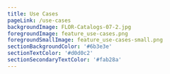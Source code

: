 ```yaml
---
title: Use Cases
pageLink: /use-cases
backgroundImage: FLOR-Catalogs-07-2.jpg
foregroundImage: feature_use-cases.png
foregroundSmallImage: feature_use-cases-small.png
sectionBackgroundColor: '#6b3e3e'
sectionTextColor: '#d0d0c2'
sectionSecondaryTextColor: '#fab28a'
---
```


